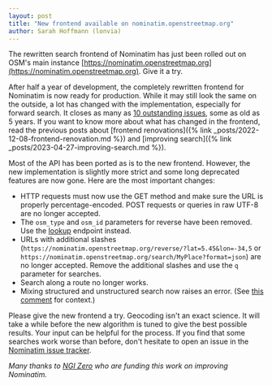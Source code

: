 ```yaml
---
layout: post
title: "New frontend available on nominatim.openstreetmap.org"
author: Sarah Hoffmann (lonvia)
---
```


The rewritten search frontend of Nominatim has just been rolled out on
OSM's main instance [https://nominatim.openstreetmap.org](https://nominatim.openstreetmap.org).
Give it a try.

After half a year of development, the completely rewritten frontend for
Nominatim is now ready for production. While it may still look the same on
the outside, a lot has changed with the implementation, especially for
forward search.  It closes as many as
[10 outstanding issues](https://github.com/osm-search/Nominatim/issues?q=is%3Aissue+milestone%3A%22Python+API%22+is%3Aclosed),
some as old as 5 years. If you want to know more about what has changed
in the frontend, read the previous posts about
[frontend renovations]({% link _posts/2022-12-08-frontend-renovation.md %})
and [improving search]({% link _posts/2023-04-27-improving-search.md %}).

Most of the API has been ported as is to the new frontend. However, the
new implementation is slightly more strict and some long deprecated features
are now gone. Here are the most important changes:

* HTTP requests must now use the GET method and make sure the URL is properly
  percentage-encoded. POST requests or queries in raw UTF-8 are no longer
  accepted.
* The `osm_type` and `osm_id` parameters for reverse have been removed.
  Use the [lookup](https://nominatim.org/release-docs/develop/api/Lookup/)
  endpoint instead.
* URLs with additional slashes (`https://nominatim.openstreetmap.org/reverse/?lat=5.45&lon=-34,5`
  or `https://nominatim.openstreetmap.org/search/MyPlace?format=json`) are no
  longer accepted. Remove the additional slashes and use the `q` parameter
  for searches.
* Search along a route no longer works.
* Mixing structured and unstructured search now raises an error.
  (See [this comment](https://github.com/osm-search/Nominatim/issues/3136#issuecomment-1669668081)
  for context.)

Please give the new frontend a try. Geocoding isn't an exact science. It will
take a while before the new algorithm is tuned to give the best possible
results. Your input can be helpful for the process. If you find that some
searches work worse than before, don't hesitate to open an issue in the
[Nominatim issue tracker](https://github.com/osm-search/Nominatim/issues).


_Many thanks to [NGI Zero](https://nlnet.nl/entrust/) who are funding this
work on improving Nominatim._
